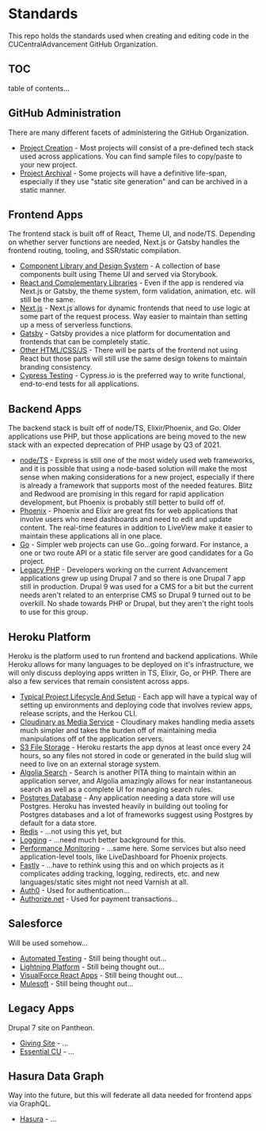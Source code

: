 # Standards

This repo holds the standards used when creating and editing code in the CUCentralAdvancement GitHub 
Organization.

## TOC

table of contents...

## GitHub Administration

There are many different facets of administering the GitHub Organization.

- [Project Creation](github/project-creation.md) - Most projects will consist of a pre-defined tech stack 
used across applications. You can find sample files to copy/paste to your new project.
- [Project Archival](github/project-archival.md) - Some projects will have a definitive life-span, especially
if they use "static site generation" and can be archived in a static manner.

## Frontend Apps

The frontend stack is built off of React, Theme UI, and node/TS. Depending on whether server 
functions are needed, Next.js or Gatsby handles the frontend routing, tooling, and SSR/static compilation.

- [Component Library and Design System](frontend/design-system.md) - A collection of base components built
  using Theme UI and served via Storybook.
- [React and Complementary Libraries](frontend/react.md) - Even if the app is rendered via Next.js or Gatsby, 
  the theme system, form validation, animation, etc. will still be the same.
- [Next.js](frontend/nextjs.md) - Next.js allows for dynamic frontends that need to use logic at some part of
  the request process. Way easier to maintain than setting up a mess of serverless functions.
- [Gatsby](frontend/gatsby.md) - Gatsby provides a nice platform for documentation and frontends that can
  be completely static.
- [Other HTML/CSS/JS](frontend/loose-ends.md) - There will be parts of the frontend not using React but
  those parts will still use the same design tokens to maintain branding consistency.
- [Cypress Testing](frontend/cypress.md) - Cypress.io is the preferred way to write functional, end-to-end
  tests for all applications.

## Backend Apps

The backend stack is built off of node/TS, Elixir/Phoenix, and Go. Older applications use PHP,
but those applications are being moved to the new stack with an expected deprecation of PHP usage by Q3 of 2021.

- [node/TS](backend/node.md) - Express is still one of the most widely used web frameworks, and it is possible
  that using a node-based solution will make the most sense when making considerations for a new project, especially
  if there is already a framework that supports most of the needed features. Blitz and Redwood are promising in this
  regard for rapid application development, but Phoenix is probably still better to build off of.
- [Phoenix](backend/phoenix.md) - Phoenix and Elixir are great fits for web applications that involve users who need
  dashboards and need to edit and update content. The real-time features in addition to LiveView make it easier to
  maintain these applications all in one place. 
- [Go](backend/go.md) - Simpler web projects can use Go...going forward. For instance, a one or two route API or a 
  static file server are good candidates for a Go project.
- [Legacy PHP](backend/php.md) - Developers working on the current Advancement applications grew up using Drupal 7
  and so there is one Drupal 7 app still in production. Drupal 9 was used for a CMS for a bit but the current needs
  aren't related to an enterprise CMS so Drupal 9 turned out to be overkill. No shade towards PHP or Drupal, but they
  aren't the right tools to use for this group. 

## Heroku Platform

Heroku is the platform used to run frontend and backend applications. While Heroku allows for many languages to be 
deployed on it's infrastructure, we will only discuss deploying apps written in TS, Elixir, Go, or PHP. There are
also a few services that remain consistent across apps.

- [Typical Project Lifecycle And Setup](platform/lifecycle.md) - Each app will have a typical way of setting up 
  environments and deploying code that involves review apps, release scripts, and the Herkou CLI.
- [Cloudinary as Media Service](platform/cloudinary.md) - Cloudinary makes handling media assets much simpler and 
  takes the burden off of maintaining media manipulations off of the application servers.  
- [S3 File Storage](platform/s3.md) - Heroku restarts the app dynos at least once every 24 hours, so any files not 
  stored in code or generated in the build slug will need to live on an external storage system. 
- [Algolia Search](platform/algolia.md) - Search is another PITA thing to maintain within an application server, 
  and Algolia amazingly allows for near instantaneous search as well as a complete UI for managing search rules.
- [Postgres Database](platform/postgres.md) - Any application needing a data store will use Postgres. Heroku has 
  invested heavily in building out tooling for Postgres databases and a lot of frameworks suggest using Postgres
  by default for a data store.
- [Redis](platform/redis.md) - ...not using this yet, but
- [Logging](platform/logging.md) - ...need much better background for this.
- [Performance Monitoring](platform/performance.md) - ...same here. Some services but also need application-level
  tools, like LiveDashboard for Phoenix projects.
- [Fastly](platform/fastly.md) - ...have to rethink using this and on which projects as it complicates adding
  tracking, logging, redirects, etc. and new languages/static sites might not need Varnish at all.
- [Auth0](platform/auth0.md) - Used for authentication...
- [Authorize.net](platform/authorize-net.md) - Used for payment transactions... 
    

## Salesforce

Will be used somehow...

- [Automated Testing](salesforce/automated-testing.md) - Still being thought out...
- [Lightning Platform](salesforce/lightning.md) - Still being thought out...
- [VisualForce React Apps](salesforce/vf-react.md) - Still being thought out...
- [Mulesoft](salesforce/mulesoft.md) - Still being thought out...

## Legacy Apps

Drupal 7 site on Pantheon.

- [Giving Site](legacy/giving.md) - ...
- [Essential CU](legacy/essential-cu.md) - ...

## Hasura Data Graph

Way into the future, but this will federate all data needed for frontend apps via GraphQL.

- [Hasura](backend/hasura.md) - ...
